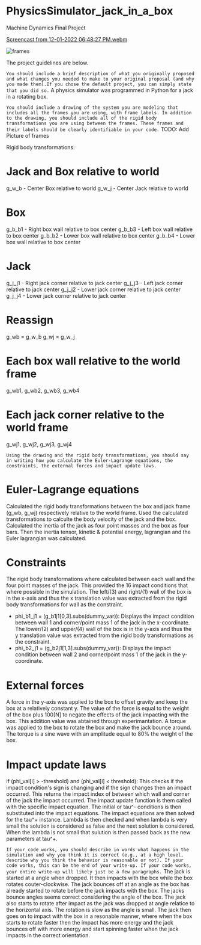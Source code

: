 # PhysicsSimulator_jack_in_a_box
Machine Dynamics Final Project

[Screencast from 12-01-2022 06:48:27 PM.webm](https://user-images.githubusercontent.com/60977336/205214226-b14207b7-afa2-44e5-856c-bc6335cf23ab.webm)

![frames](https://user-images.githubusercontent.com/60977336/205214428-5d44d9da-ca58-4e47-ba6a-1420a1509ee1.jpg)



The project guidelines are below.

`You should include a brief description of what you originally proposed and what changes you needed to make to your original proposal (and why you made them).If you chose the default project, you can simply state that you did so.`
A physics simulator was programmed in Python for a jack in a rotating box.

`You should include a drawing of the system you are modeling that includes all the frames you are using, with frame labels. In addition to the drawing, you should include all of the rigid body transformations you are using between the frames. These frames and their labels should be clearly identifiable in your code.`
TODO: Add Picture of frames

Rigid body transformations:
# Jack and Box relative to world
g_w_b - Center Box relative to world
g_w_j - Center Jack relative to world
# Box
g_b_b1 - Right box wall relative to box center
g_b_b3 - Left box wall relative to box center
g_b_b2 - Lower box wall relative to box center
g_b_b4 - Lower box wall relative to box center
# Jack
g_j_j1 - Right jack corner relative to jack center
g_j_j3 - Left jack corner relative to jack center
g_j_j2 - Lower jack corner relative to jack center
g_j_j4 - Lower jack corner relative to jack center
# Reassign
g_wb = g_w_b
g_wj = g_w_j
# Each box wall relative to the world frame
g_wb1, g_wb2, g_wb3, g_wb4
# Each jack corner relative to the world frame
g_wj1, g_wj2, g_wj3, g_wj4


`Using the drawing and the rigid body transformations, you should say in writing how you calculate the Euler-Lagrange equations, the constraints, the external forces and impact update laws.`
# Euler-Lagrange equations
Calculated the rigid body transformations between the box and jack frame (g_wb, g_wj) respectively relative to the world frame.
Used the calculated transformations to calculte the body velocity of the jack and the box.
Calculated the inertia of the jack as four point masses and the box as four bars.
Then the inertia tensor, kinetic & potential energy, lagrangian and the Euler lagrangian was calculated.

# Constraints
The rigid body transformations where calculated between each wall and the four point masses of the jack.
This provided the 16 impact conditions that where possible in the simulation. The left/(3) and right/(1) wall of
the box is in the x-axis and thus the x translation value was extracted from the rigid body transformations
for wall as the constraint.
- phi_b1_j1 = (g_b1j1[0,3].subs(dummy_var)): Displays the impact condition between wall 1 and corner/point
mass 1 of the jack in the x-coordinate.
The lower/(2) and upper/(4) wall of the box is in the y-axis and thus the y 
translation value was extracted from the rigid body transformations as the constraint.
- phi_b2_j1 = (g_b2j1[1,3].subs(dummy_var)): Displays the impact condition between wall 2 and corner/point
mass 1 of the jack in the y-coordinate.

# External forces
A force in the y-axis was applied to the box to offset gravity and keep the box at a relatively constant y.
The value of the force is equal to the weight of the box plus 100[N] to negate the effects of the jack 
impacting with the box. This addition value was abtained through experimantation.
A torque was applied to the box to rotate the box and make the jack bounce around. The torque is a sine wave
with an amplitude equal to 80% the weight of the box.

# Impact update laws
if (phi_val[i] > -threshold) and (phi_val[i] < threshold): This checks if the impact condition's sign is changing
and if the sign changes then an impact occurred. This returns the impact index of between which wall and corner of
the jack the impact occurred. The impact update function is them called with the specific impact equation. The
initial or tau^- conditions is then substituted into the impact equations. The impact equations are then solved for
the tau^+ instance. Lambda is then checked and when lambda is very small the solution is considered as false and the
next solution is considered. When the lambda is not small that sulution is then passed back as the new parameters at
tau^+.

`If your code works, you should describe in words what happens in the simulation and why you think it is correct (e.g., at a high level, describe why you think the behavior is reasonable or not). If your code works, this can be the end of your write-up. If your code works, your entire write-up will likely just be a few paragraphs.`
The jack is started at a angle when dropped. It then impacts with the box while the box rotates couter-clockwise.
The jack bounces off at an angle as the box has already started to rotate before the jack impacts with the box.
The jacks bounce angles seems correct considering the angle of the box. The jack also starts to rotate after impact
as the jack was dropped at angle relatice to the horizontal axis. The rotation is slow as the angle is small. The 
jack then goes on to impact with the box in a resonable manner, where when the box starts to rotate faster then the
impact has more energy and the jack bounces off with more energy and start spinning faster when the jack impacts in the
correct orientation.


